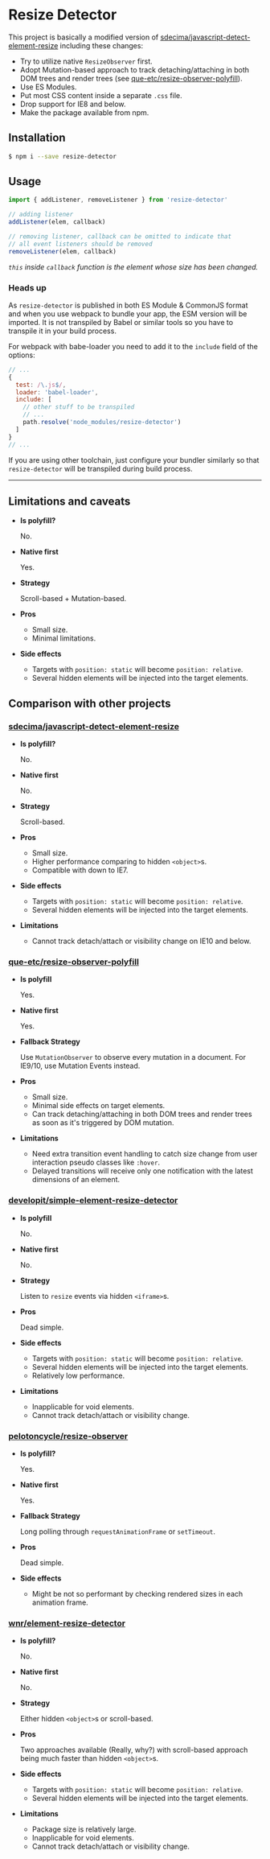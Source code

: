 # Resize Detector

This project is basically a modified version of [sdecima/javascript-detect-element-resize](#sdecimajavascript-detect-element-resize) including these changes:

* Try to utilize native `ResizeObserver` first.
* Adopt Mutation-based approach to track detaching/attaching in both DOM trees and render trees (see [que-etc/resize-observer-polyfill](//github.com/que-etc/resize-observer-polyfill)).
* Use ES Modules.
* Put most CSS content inside a separate `.css` file.
* Drop support for IE8 and below.
* Make the package available from npm.

## Installation

```bash
$ npm i --save resize-detector
```

## Usage

```js
import { addListener, removeListener } from 'resize-detector'

// adding listener
addListener(elem, callback)

// removing listener, callback can be omitted to indicate that
// all event listeners should be removed
removeListener(elem, callback)
```

*`this` inside `callback` function is the element whose size has been changed.*

### Heads up

As `resize-detector` is published in both ES Module & CommonJS format and when you use webpack to bundle your app, the ESM version will be imported. It is not transpiled by Babel or similar tools so you have to transpile it in your build process.

For webpack with babe-loader you need to add it to the `include` field of the options:

```js
// ...
{
  test: /\.js$/,
  loader: 'babel-loader',
  include: [
    // other stuff to be transpiled
    // ...
    path.resolve('node_modules/resize-detector')
  ]
}
// ...
```

If you are using other toolchain, just configure your bundler similarly so that `resize-detector` will be transpiled during build process.

---

## Limitations and caveats

- **Is polyfill?**

  No.

- **Native first**

  Yes.

- **Strategy**

  Scroll-based + Mutation-based.

- **Pros**

  * Small size.
  * Minimal limitations.

- **Side effects**

  * Targets with `position: static` will become `position: relative`.
  * Several hidden elements will be injected into the target elements.

## Comparison with other projects

### [sdecima/javascript-detect-element-resize](//github.com/sdecima/javascript-detect-element-resize)

- **Is polyfill?**

  No.

- **Native first**

  No.

- **Strategy**

  Scroll-based.

- **Pros**

  * Small size.
  * Higher performance comparing to hidden `<object>`s.
  * Compatible with down to IE7.

- **Side effects**

  * Targets with `position: static` will become `position: relative`.
  * Several hidden elements will be injected into the target elements.

- **Limitations**

  * Cannot track detach/attach or visibility change on IE10 and below.

### [que-etc/resize-observer-polyfill](//github.com/que-etc/resize-observer-polyfill)

- **Is polyfill**

  Yes.

- **Native first**

  Yes.

- **Fallback Strategy**

  Use `MutationObserver` to observe every mutation in a document. For IE9/10, use Mutation Events instead.

- **Pros**

  * Small size.
  * Minimal side effects on target elements.
  * Can track detaching/attaching in both DOM trees and render trees as soon as it's triggered by DOM mutation.

- **Limitations**

  * Need extra transition event handling to catch size change from user interaction pseudo classes like `:hover`.
  * Delayed transitions will receive only one notification with the latest dimensions of an element.

### [developit/simple-element-resize-detector](//github.com/developit/simple-element-resize-detector)

- **Is polyfill**

  No.

- **Native first**

  No.

- **Strategy**

  Listen to `resize` events via hidden `<iframe>`s.

- **Pros**

  Dead simple.

- **Side effects**

  * Targets with `position: static` will become `position: relative`.
  * Several hidden elements will be injected into the target elements.
  * Relatively low performance.

- **Limitations**

  * Inapplicable for void elements.
  * Cannot track detach/attach or visibility change.

### [pelotoncycle/resize-observer](//github.com/pelotoncycle/resize-observer)

- **Is polyfill?**

  Yes.

- **Native first**

  Yes.

- **Fallback Strategy**

  Long polling through `requestAnimationFrame` or `setTimeout`.

- **Pros**

  Dead simple.

- **Side effects**

  * Might be not so performant by checking rendered sizes in each animation frame.

### [wnr/element-resize-detector](//github.com/wnr/element-resize-detector)

- **Is polyfill?**

  No.

- **Native first**

  No.

- **Strategy**

  Either hidden `<object>`s or scroll-based.

- **Pros**

  Two approaches available (Really, why?) with scroll-based approach being much faster than hidden `<object>`s.

- **Side effects**

  * Targets with `position: static` will become `position: relative`.
  * Several hidden elements will be injected into the target elements.

- **Limitations**

  * Package size is relatively large.
  * Inapplicable for void elements.
  * Cannot track detach/attach or visibility change.
